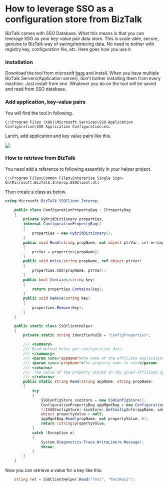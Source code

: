 # How to leverage SSO as a configuration store from BizTalk

BizTalk comes with SSO Database. What this means is that you can leverage SSO as your key-value pair data store. This is scale-able, secure, genuine to BizTalk way of saving/retrieving data. No need to bother with registry key, configuration file, etc. Here goes how you use it. 

### Installation

Download the tool from microsoft [here](https://www.microsoft.com/en-us/download/details.aspx?id=14524) and install. When you have multiple BizTalk Servers(Application server), don't bother installing them from every machine. Just install from one. Whatever you do on the tool will be saved and read from SSO database. 

### Add application, key-value pairs

You will find the tool in following. 

    C:\Program Files (x86)\Microsoft Services\SSO Application Configuration\SSO Application Configuration.msc

Lanch, add application and key value pairs like this. 

![](http://i.imgur.com/ef0z4w6.png)

### How to retrieve from BizTalk

You need add a reference to following assembly in your helper project. 

	C:\Program Files\Common Files\Enterprise Single Sign-On\Microsoft.BizTalk.Interop.SSOClient.dll

Then create a class as below. 

```c#
using Microsoft.BizTalk.SSOClient.Interop;

    public class ConfigurationPropertyBag : IPropertyBag
    {
        private HybridDictionary properties;
        internal ConfigurationPropertyBag()
        {
            properties = new HybridDictionary();
        }
        public void Read(string propName, out object ptrVar, int errLog)
        {
            ptrVar = properties[propName];
        }
        public void Write(string propName, ref object ptrVar)
        {
            properties.Add(propName, ptrVar);
        }
        public bool Contains(string key)
        {
            return properties.Contains(key);
        }
        public void Remove(string key)
        {
            properties.Remove(key);
        }
    }

    public static class SSOClientHelper
    {
        private static string idenifierGUID = "ConfigProperties";

        /// <summary>
        /// Read method helps get configuration data
        /// </summary>        
        /// <param name="appName">The name of the affiliate application to represent the configuration container to access</param>
        /// <param name="propName">The property name to read</param>
        /// <returns>
        ///  The value of the property stored in the given affiliate application of this component.
        /// </returns>
        public static string Read(string appName, string propName)
        {
            try
            {
                SSOConfigStore ssoStore = new SSOConfigStore();
                ConfigurationPropertyBag appMgmtBag = new ConfigurationPropertyBag();
                ((ISSOConfigStore) ssoStore).GetConfigInfo(appName, idenifierGUID, SSOFlag.SSO_FLAG_RUNTIME, (IPropertyBag) appMgmtBag);
                object propertyValue = null;
                appMgmtBag.Read(propName, out propertyValue, 0);
                return (string)propertyValue;
            }
            catch (Exception e)
            {
                System.Diagnostics.Trace.WriteLine(e.Message);
                throw;
            }
        }
    }
```

Now you can retrieve a value for a key like this. 

```c#
	string ret = SSOClientHelper.Read("Test", "TestKey1");
```
